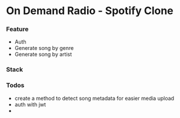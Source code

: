 # On Demand Radio - Spotify Clone

### Feature
- Auth
- Generate song by genre
- Generate song by artist


### Stack

### Todos
- create a method to detect song metadata for easier media upload
- auth with jwt
- 